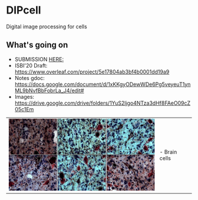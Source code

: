 DIPcell
=======

Digital image processing for cells

What's going on
---------------

-	SUBMISSION [HERE:](ISBI20_0803_MS.pdf)
-	ISBI'20 Draft: https://www.overleaf.com/project/5e17804ab3bf4b0001dd19a9
-	Notes gdoc: https://docs.google.com/document/d/1xKKgyODewWDe6Pg5veyeuT1ynML9bNvfBbFobrLa_J4/edit#
-	Images: https://drive.google.com/drive/folders/1YuS2ljgo4NTza3dHf8FAeO09cZ05c1Em

<table border="0">
 <tr>
    <td><img src="https://github.com/dani-lbnl/dipcell/blob/master/isbi2020_lea.jpg" width="400">
    </td>
    <td>
     <p>
      - Brain cells
      </td>
 </tr>
</table>
